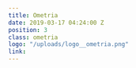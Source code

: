 ```yaml
---
title: Ometria
date: 2019-03-17 04:24:00 Z
position: 3
class: ometria
logo: "/uploads/logo__ometria.png"
link: 
---
```

